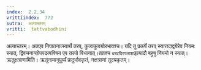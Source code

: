 ```yaml
---
index:  2.2.34
vrittiindex:  772
sutra:  अल्पाच्तरम्
vritti:  tattvabodhini 
---
```


अल्पाच्तरम्। अतएव निपातनात्स्वार्थे तरप्, कुत्वचुत्वयोरभावश्च। यदि तु प्रकर्षे तरप् स्यात्तदाद्वयेरेव नियमः स्यात्, द्विवचनान्तोपपदत्वविषय एव तरपो विधानात्।ततश्च `धरवदिरपलाशा`इत्यादौ बहुषु नियमो न स्यात्। ऋतुक्षत्राणामिति। ऋतूनामानुपूर्व्यं प्रादुर्भावकृतं, नक्षत्राणां तूदयकृतम्।

